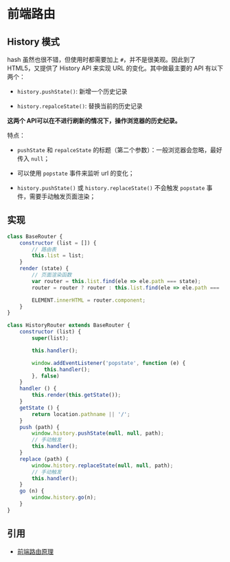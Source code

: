 # 前端路由
## History 模式
hash 虽然也很不错，但使用时都需要加上 `#`，并不是很美观。因此到了 HTML5，又提供了 History API 来实现 URL 的变化。其中做最主要的 API 有以下两个：
- `history.pushState()`: 新增一个历史记录

- `history.repalceState()`: 替换当前的历史记录

**这两个 API可以在不进行刷新的情况下，操作浏览器的历史纪录。**


特点：
- `pushState` 和 `repalceState` 的标题（第二个参数）：一般浏览器会忽略，最好传入 `null`；

- 可以使用 `popstate` 事件来监听 url 的变化；

- `history.pushState()` 或 `history.replaceState()` 不会触发 `popstate` 事件，需要手动触发页面渲染；

## 实现
```js
class BaseRouter {
    constructor (list = []) {
        // 路由表
        this.list = list;
    }
    render (state) {
        // 页面渲染函数
        var router = this.list.find(ele => ele.path === state);
        router = router ? router : this.list.find(ele => ele.path === '*' || ele.path === '/');

        ELEMENT.innerHTML = router.component;
    }
}

class HistoryRouter extends BaseRouter {
    constructor (list) {
        super(list);

        this.handler();

        window.addEventListener('popstate', function (e) {
            this.handler();
        }, false)
    }
    handler () {
        this.render(this.getState());
    }
    getState () {
        return location.pathname || '/';
    }
    push (path) {
        window.history.pushState(null, null, path);
        // 手动触发
        this.handler();
    }
    replace (path) {
        window.history.replaceState(null, null, path);
        // 手动触发
        this.handler();
    }
    go (n) {
        window.history.go(n);
    }
}
```

## 引用
- [前端路由原理](https://github.com/fengshi123/blog/issues/12)